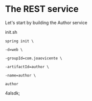 # The REST service

Let's start by building the Author service

init.sh

`spring init \`

`-d=web \`

`-groupId=com.joaovicente \`

`-artifactId=author \`

`-name=author \`

`author`

4alsdk;

